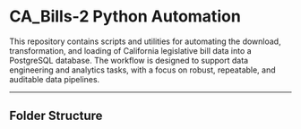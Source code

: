 # CA_Bills-2 Python Automation

This repository contains scripts and utilities for automating the download, transformation, and loading of California legislative bill data into a PostgreSQL database. The workflow is designed to support data engineering and analytics tasks, with a focus on robust, repeatable, and auditable data pipelines.

---

## Folder Structure
